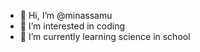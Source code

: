 - 👋 Hi, I’m @minassamu
- 👀 I’m interested in coding
- 🌱 I’m currently learning science in school

<!---
minassamu/minassamu is a ✨ special ✨ repository because its `README.md` (this file) appears on your GitHub profile.
You can click the Preview link to take a look at your changes.
--->
